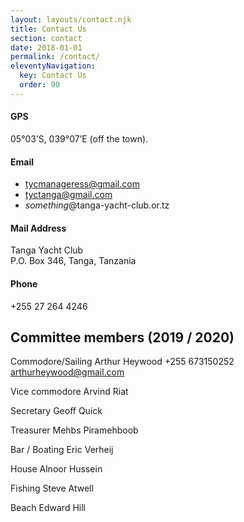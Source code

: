 ```yaml
---
layout: layouts/contact.njk
title: Contact Us
section: contact
date: 2018-01-01
permalink: /contact/
eleventyNavigation:
  key: Contact Us
  order: 90
---
```

#### GPS

05°03’S, 039°07’E (off the town).

#### Email

* tycmanageress@gmail.com
* tyctanga@gmail.com
* *something*@tanga-yacht-club.or.tz

#### Mail Address

Tanga Yacht Club\
P.O. Box 346, Tanga, Tanzania

#### Phone

+255 27 264 4246

## Committee members (2019 / 2020)

Commodore/Sailing Arthur Heywood +255 673150252 arthurheywood@gmail.com

Vice commodore      Arvind Riat

Secretary                 Geoff Quick

Treasurer                 Mehbs Piramehboob

Bar / Boating           Eric Verheij

House                     Alnoor Hussein

Fishing                    Steve Atwell 

Beach                     Edward Hill